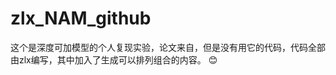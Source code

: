 # zlx_NAM_github
 
这个是深度可加模型的个人复现实验，论文来自<Neural Additive Models:Interpretable Machine Learning with Neural Nets>，但是没有用它的代码，代码全部由zlx编写，其中加入了生成可以排列组合的内容。
 😊
 
